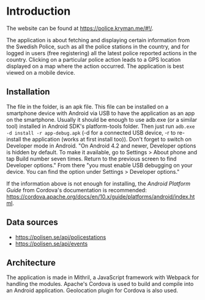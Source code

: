 # Introduction

The website can be found at https://police.kryman.me/#!/.

The application is about fetching and displaying certain information from the Swedish Police, such as all the police stations in the country, and for logged in users (free registering) all the latest police reported actions in the country. Clicking on a particular police action leads to a GPS location displayed on a map where the action occurred. The application is best viewed on a mobile device. 

## Installation

The file in the folder, is an apk file. This file can be installed on a smartphone device with Android via USB to have the application as an app on the smartphone. Usually it should be enough to use adb.exe (or a similar tool) installed in Android SDK's platform-tools folder. Then just run `adb.exe -d install -r app-debug.apk` (-d for a connected USB device, -r to re-install the application (works at first install too)). Don't forget to switch on Developer mode in Android. "On Android 4.2 and newer, Developer options is hidden by default. To make it available, go to Settings > About phone and tap Build number seven times. Return to the previous screen to find Developer options." From there "you must enable USB debugging on your device. You can find the option under Settings > Developer options."

If the information above is not enough for installing, the *Android Platform Guide* from Cordova's documentation is recommended: https://cordova.apache.org/docs/en/10.x/guide/platforms/android/index.html.

## Data sources

*   https://polisen.se/api/policestations
*   https://polisen.se/api/events

## Architecture

The application is made in Mithril, a JavaScript framework with Webpack for handling the modules. Apache's Cordova is used to build and compile into an Android application.  Geolocation plugin for Cordova is also used.